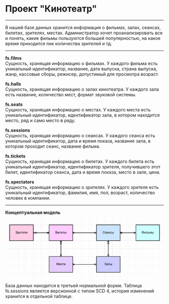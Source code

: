 # Проект "Кинотеатр"
---

В нашей базе данных хранится информация о фильмах, залах, сеансах, билетах, зрителях, местах. Администратор хочет проанализировать все и понять, какие фильмы пользуются большей популярностью, на какое время приходится пик количества зрителей и тд.

---

**fs.films**  
Сущность, хранящая информацию о фильмах. У каждого фильма есть уникальный идентификатор, название, дата выпуска, страна выпуска, жанр, кассовые сборы, режисер, допустимый для просмотра возраст.

**fs.halls**  
Сущность, хранящая информацию о залах кинотеатра. У каждого зала есть название, количество мест, формат звуковой системы.

**fs.seats**  
Сущность, хранящая информацию о местах. У каждого места есть уникальный идентификатор, идентификатор зала, в котором находится место, ряд и само место в ряду.

**fs.sessions**  
Сущность, хранящая информацию о сеансах. У каждого сеанса есть уникальный идентификатор, дата и время показа, название зала, в котором проходит сеанс, название фильма.

**fs.tickets**  
Сущность, хранящая информацию о билетах. У каждого билета есть уникальный идентификатор, идентификатор зрителя, получившего этот билет, идентификатор сеанса, дата и время показа, место в зале, цена.

**fs.spectators**  
Сущность, хранящая информацию о зрителях. У каждого зрителя есть уникальный идентификатор, фамилия, имя, пол, возраст, количество человек в компании.

---

**Концептуальная модель**


![Концептуальная модель](https://github.com/verbovyar/DBProject/blob/main/docs/conceptual-model.png)

База данных находится в третьей нормальной форме. Таблица fs.sessions является версионной с типом SCD 4, история изменений хранится в отдельной таблице. 
